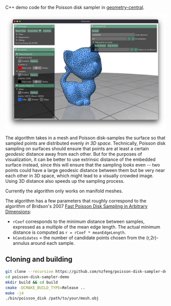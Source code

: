 C++ demo code for the Poisson disk sampler in [geometry-central](http://geometry-central.net/surface/algorithms/flip_geodesics/).

![gui screencap](https://raw.githubusercontent.com/nzfeng/poisson-disk-sampler-demo/main/media/gui_screencap.png)

The algorithm takes in a mesh and Poisson disk-samples the surface so that sampled points are distributed evenly *in 3D space*. Technically, Poisson disk sampling on surfaces should ensure that points are at least a certain *geodesic* distance away from each other. But for the purposes of visualization, it can be better to use extrinsic distance of the embedded surface instead, since this will ensure that the sampling *looks* even -- two points could have a large geodesic distance between them but be very near each other in 3D space, which might lead to a visually crowded image. Using 3D distance also speeds up the sampling process.

Currently the algorithm only works on manifold meshes.

The algorithm has a few parameters that roughly correspond to the algorithm of Bridson's 2007 [Fast Poisson Disk Sampling in Arbitrary Dimensions](https://www.cs.ubc.ca/~rbridson/docs/bridson-siggraph07-poissondisk.pdf):

* `rCoef` corresponds to the minimum distance between samples, expressed as a multiple of the mean edge length. The actual minimum distance is computed as `r = rCoef * meanEdgeLength`.
* `kCandidates` = the number of candidate points chosen from the (r,2r)-annulus around each sample.

<!-- Additionally, you can specify points around samples should be avoided. By default, samples will avoid these points with the same radius `r` used in the rest of the algorithm. You can optionally specify a "radius of avoidance" for these points, where the radius of avoidance is given in multiples of `r`. -->

## Cloning and building

```sh
git clone --recursive https://github.com/nzfeng/poisson-disk-sampler-demo.git
cd poisson-disk-sampler-demo
mkdir build && cd build
cmake -DCMAKE_BUILD_TYPE=Release ..
make -j4
./bin/poisson_disk /path/to/your/mesh.obj
```